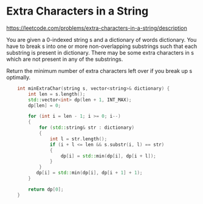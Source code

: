 # Extra Characters in a String

https://leetcode.com/problems/extra-characters-in-a-string/description

You are given a 0-indexed string s and a dictionary of words dictionary. You have to break s into one or more non-overlapping substrings such that each substring is present in dictionary. There may be some extra characters in s which are not present in any of the substrings.

Return the minimum number of extra characters left over if you break up s optimally.


``` C++
    int minExtraChar(string s, vector<string>& dictionary) {
        int len = s.length();
        std::vector<int> dp(len + 1, INT_MAX);
        dp[len] = 0;

        for (int i = len - 1; i >= 0; i--)
        {
            for (std::string& str : dictionary)
            {
                int l = str.length();
                if (i + l <= len && s.substr(i, l) == str)
                {
                    dp[i] = std::min(dp[i], dp[i + l]);
                }
            }
           dp[i] = std::min(dp[i], dp[i + 1] + 1); 
        }

        return dp[0];
    }
```